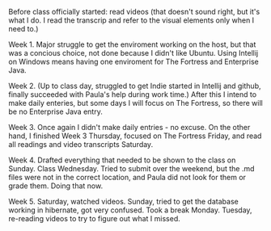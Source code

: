 Before class officially started: read videos (that doesn't sound right, but it's what I do. I read the transcrip
and refer to the visual elements only when I need to.)

Week 1. Major struggle to get the enviroment working on the host, but that was a concious choice, not done because
I didn't like Ubuntu.  Using Intellij on Windows means having one enviroment for The Fortress and Enterprise Java.

Week 2. (Up to class day, struggled to get Indie started in Intellij and github, finally succeeded with Paula's 
help during work time.)  After this I intend to make daily enteries, but some days I will focus on The Fortress, so
there will be no Enterprise Java entry.

Week 3. Once again I didn't make daily entries - no excuse.  On the other hand, I finished Week 3 Thursday, focused 
on The Fortress Friday, and read all readings and video transcripts Saturday.

Week 4. Drafted everything that needed to be shown to the class on Sunday.  Class Wednesday.  Tried to
submit over the weekend, but the .md files were not in the correct location, and Paula did not look
for them or grade them.  Doing that now.

Week 5. Saturday, watched videos.  Sunday, tried to get the database working in hibernate, got very 
confused.  Took a break Monday.  Tuesday, re-reading videos to try to figure out what I missed.